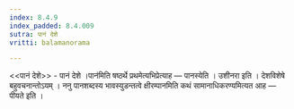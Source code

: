 ```yaml
---
index: 8.4.9
index_padded: 8.4.009
sutra: पानं देशे
vritti: balamanorama

---
```

<<पानं देशे>> - पानं देशे ।पान॑मिति षष्ठर्थे प्रथमेत्यभिप्रेत्याह — पानस्येति । उशीनरा इति । देशविशेषे बहुवचनान्तोऽयम् । ननु पानशब्दस्य भावस्युडन्तत्वे क्षीरम्पानमिति कथं सामानाधिकरण्यमित्यत आह — पीयते इति । 